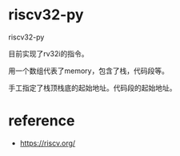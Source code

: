 # riscv32-py
riscv32-py


目前实现了rv32i的指令。

用一个数组代表了memory，包含了栈，代码段等。

手工指定了栈顶栈底的起始地址。代码段的起始地址。


# reference
- https://riscv.org/
